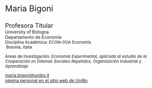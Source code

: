 <div class="indented" style="display: inline-block;"> <p> <span style="font-size: 20pt; color: var(--global-theme-color);"> Maria Bigoni </span> </p> </div>

<span class="indented" style="font-size: 15pt;"> Profesora Titular </span> <br> <span class="indented"> University of Bologna </span> <br> <span class="indented"> Departamento de Economía </span> <br> <span class="indented" style="font-size: 10pt; display: inline-block;"> Disciplina Académica: ECON-01/A Economía </span> <br> <span class="indented" style="font-size: 10pt;"> <i class="fa-solid fa-location-dot"></i> &nbsp;Bolonia, Italia</span>

<p class="indented" style="font-size: 10pt;"> Áreas de Investigación: <i> Economía Experimental, aplicada al estudio de la Cooperación en Dilemas Sociales Repetidos, Organización Industrial y Aprendizaje </i></p>

<div class="icon-link indented">
  <i class="fa-solid fa-envelope fa-fw"></i>
  <a href="mailto:maria.bigoni@unibo.it">maria.bigoni@unibo.it</a>
</div>

<div class="icon-link indented">
  <i class="fa-solid fa-building-columns fa-fw"></i>
  <a href="https://www.unibo.it/sitoweb/maria.bigoni/en">página personal en el sitio web de UniBo</a>
</div>
